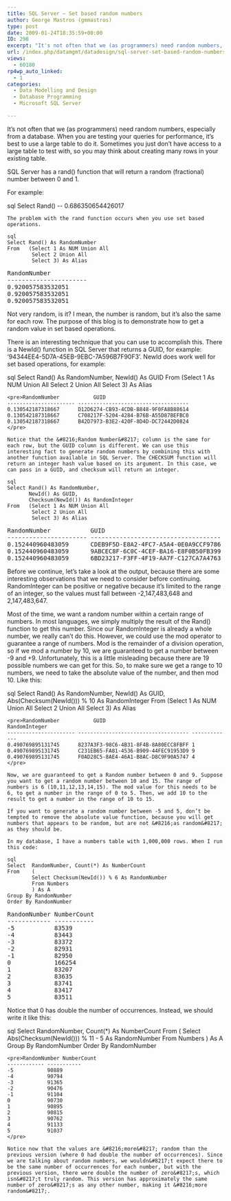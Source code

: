 ```yaml
---
title: SQL Server – Set based random numbers
author: George Mastros (gmmastros)
type: post
date: 2009-01-24T18:35:59+00:00
ID: 298
excerpt: "It's not often that we (as programmers) need random numbers, especially from a database.  When you are testing your queries for performance, it's best to use a large table to do it.  Sometimes you just don't have access to a large table to test with, so&hellip;"
url: /index.php/datamgmt/datadesign/sql-server-set-based-random-numbers/
views:
  - 60180
rp4wp_auto_linked:
  - 1
categories:
  - Data Modelling and Design
  - Database Programming
  - Microsoft SQL Server

---
```

It&#8217;s not often that we (as programmers) need random numbers, especially from a database. When you are testing your queries for performance, it&#8217;s best to use a large table to do it. Sometimes you just don&#8217;t have access to a large table to test with, so you may think about creating many rows in your existing table.

SQL Server has a rand() function that will return a random (fractional) number between 0 and 1.
  
For example:

sql
Select Rand()
--	0.686350654426017
```
The problem with the rand function occurs when you use set based operations.

sql
Select Rand() As RandomNumber
From   (Select 1 As NUM Union All
        Select 2 Union All
        Select 3) As Alias
```
<pre>RandomNumber
----------------------
0.920057583532051
0.920057583532051
0.920057583532051</pre>

Not very random, is it? I mean, the number is random, but it&#8217;s also the same for each row. The purpose of this blog is to demonstrate how to get a random value in set based operations.

There is an interesting technique that you can use to accomplish this. There is a NewId() function in SQL Server that returns a GUID, for example: &#8216;94344EE4-5D7A-45EB-9EBC-7A596B7F90F3&#8217;. NewId does work well for set based operations, for example:

sql
Select Rand() As RandomNumber, NewId() As GUID
From   (Select 1 As NUM Union All
        Select 2 Union All
        Select 3) As Alias
```
<pre>RandomNumber           GUID
---------------------- ------------------------------------
0.130542187318667      D12D6274-CB93-4CDB-B848-9F0FA8B88614
0.130542187318667      C708217F-5204-4284-B76B-A55D87BEFBC0
0.130542187318667      B42D7973-B3E2-420F-8D4D-DC72442D0824
</pre>

Notice that the &#8216;Random Number&#8217; column is the same for each row, but the GUID column is different. We can use this interesting fact to generate random numbers by combining this with another function available in SQL Server. The CHECKSUM function will return an integer hash value based on its argument. In this case, we can pass in a GUID, and checksum will return an integer.

sql
Select Rand() As RandomNumber, 
       NewId() As GUID, 
       Checksum(NewId()) As RandomInteger
From   (Select 1 As NUM Union All
        Select 2 Union All
        Select 3) As Alias
```
<pre>RandomNumber           GUID                                 RandomInteger
---------------------- ------------------------------------ --------------
0.152440960483059      CDEB9F5D-E8A2-4FC7-A5A4-0E0A9CCF9786     84,364,212
0.152440960483059      9ABCEC8F-6C0C-4CEF-BA16-E8F0B50FB399 -1,317,220,961
0.152440960483059      6BD23217-F3FF-4F19-AA7F-C127CA7A4763    976,389,102
</pre>

Before we continue, let&#8217;s take a look at the output, because there are some interesting observations that we need to consider before continuing. RandomInteger can be positive or negative because it&#8217;s limited to the range of an integer, so the values must fall between -2,147,483,648 and 2,147,483,647. 

Most of the time, we want a random number within a certain range of numbers. In most languages, we simply multiply the result of the Rand() function to get this number. Since our RandomInteger is already a whole number, we really can&#8217;t do this. However, we could use the mod operator to guarantee a range of numbers. Mod is the remainder of a division operation, so if we mod a number by 10, we are guaranteed to get a number between -9 and +9. Unfortunately, this is a little misleading because there are 19 possible numbers we can get for this. So, to make sure we get a range to 10 numbers, we need to take the absolute value of the number, and then mod 10. Like this:

sql
Select Rand() As RandomNumber, 
       NewId() As GUID, 
       Abs(Checksum(NewId())) % 10 As RandomInteger
From   (Select 1 As NUM Union All
        Select 2 Union All
        Select 3) As Alias
```
<pre>RandomNumber           GUID                                 RandomInteger
---------------------- ------------------------------------ -------------
0.490769895131745      8237A3F3-98C6-4B31-8F4B-8A80ECC8FBFF 1
0.490769895131745      C231EB65-FA81-4536-B909-44FEC91953D9 9
0.490769895131745      F0AD28C5-8AE4-46A1-B8AC-D8C9F90A5747 4
</pre>

Now, we are guaranteed to get a Random number between 0 and 9. Suppose you want to get a random number between 10 and 15. The range of numbers is 6 (10,11,12,13,14,15). The mod value for this needs to be 6, to get a number in the range of 0 to 5. Then, we add 10 to the result to get a number in the range of 10 to 15.

If you want to generate a random number between -5 and 5, don’t be tempted to remove the absolute value function, because you will get numbers that appears to be random, but are not &#8216;as random&#8217; as they should be. 

In my database, I have a numbers table with 1,000,000 rows. When I run this code:

sql
Select	RandomNumber, Count(*) As NumberCount
From	(
		Select Checksum(NewId()) % 6 As RandomNumber
		From Numbers
		) As A
Group By RandomNumber
Order By RandomNumber
```
<pre>RandomNumber NumberCount
------------ -----------
-5           83539
-4           83443
-3           83372
-2           82931
-1           82950
0            166254
1            83207
2            83635
3            83741
4            83417
5            83511
</pre>

Notice that 0 has double the number of occurrences. Instead, we should write it like this:

sql
Select	RandomNumber, Count(*) As NumberCount
From	(
		Select Abs(Checksum(NewId())) % 11 - 5 As RandomNumber
		From Numbers
		) As A
Group By RandomNumber
Order By RandomNumber
```
<pre>RandomNumber NumberCount
------------ -----------
-5           90889
-4           90794
-3           91365
-2           90476
-1           91104
0            90730
1            90895
2            90815
3            90762
4            91133
5            91037
</pre>

Notice now that the values are &#8216;more&#8217; random than the previous version (where 0 had double the number of occurrences). Since we are talking about random numbers, we wouldn&#8217;t expect there to be the same number of occurrences for each number, but with the previous version, there were double the number of zero&#8217;s, which isn&#8217;t truly random. This version has approximately the same number of zero&#8217;s as any other number, making it &#8216;more random&#8217;.